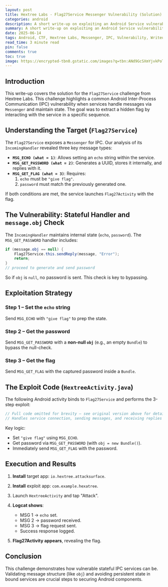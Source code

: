 ```yaml
---
layout: post
title: Hextree Labs - Flag27Service Messenger Vulnerability (Solution) 
categories: android
description: A short write-up on exploiting an Android Service vulnerability involving Messenger IPC and state management to retrieve a hidden flag. 
summary: A short write-up on exploiting an Android Service vulnerability involving Messenger IPC and state management to retrieve a hidden flag.
date: 2025-06-14 
tags: Android, CTF, Hextree Labs, Messenger, IPC, Vulnerability, Writeup, Reverse Engineering
read_time: 3 minute read
pin: false
comments: true
toc: true
image: https://encrypted-tbn0.gstatic.com/images?q=tbn:ANd9GcSXmYjvkPoTPJk7lEIJpt19Z24OkecfMezJNg&s 
---
```


## Introduction

This write-up covers the solution for the `Flag27Service` challenge from Hextree Labs. This challenge highlights a common Android Inter-Process Communication (IPC) vulnerability when services handle messages via `Messenger` and maintain state. The goal was to extract a hidden flag by interacting with the service in a specific sequence.

## Understanding the Target (`Flag27Service`)

The `Flag27Service` exposes a `Messenger` for IPC. Our analysis of its `IncomingHandler` revealed three key message types:

- **`MSG_ECHO (what = 1)`**: Allows setting an `echo` string within the service.
- **`MSG_GET_PASSWORD (what = 2)`**: Generates a UUID, stores it internally, and replies with it.
- **`MSG_GET_FLAG (what = 3)`**: Requires:
  1. `echo` must be `"give flag"`.
  2. `password` must match the previously generated one.

If both conditions are met, the service launches `Flag27Activity` with the flag.

## The Vulnerability: Stateful Handler and `message.obj` Check

The `IncomingHandler` maintains internal state (`echo`, `password`). The `MSG_GET_PASSWORD` handler includes:

```java
if (message.obj == null) {
    Flag27Service.this.sendReply(message, "Error");
    return;
}
// proceed to generate and send password
````

So if `obj` is `null`, no password is sent. This check is key to bypassing.

## Exploitation Strategy

### Step 1 – Set the `echo` string

Send `MSG_ECHO` with `"give flag"` to prep the state.

### Step 2 – Get the password

Send `MSG_GET_PASSWORD` with a **non-null `obj`** (e.g., an empty `Bundle`) to bypass the null-check.

### Step 3 – Get the flag

Send `MSG_GET_FLAG` with the captured password inside a `Bundle`.

## The Exploit Code (`HextreeActivity.java`)

The following Android activity binds to `Flag27Service` and performs the 3-step exploit:

```java
// Full code omitted for brevity – see original version above for details
// Handles service connection, sending messages, and receiving replies
```

Key logic:

* Set `"give flag"` using `MSG_ECHO`.
* Get password via `MSG_GET_PASSWORD` (with `obj = new Bundle()`).
* Immediately send `MSG_GET_FLAG` with the password.

## Execution and Results

1. **Install** target app: `io.hextree.attacksurface`.
2. **Install** exploit app: `com.example.hexatree`.
3. Launch `HextreeActivity` and tap "Attack".
4. **Logcat shows**:

   * MSG 1 → `echo` set.
   * MSG 2 → password received.
   * MSG 3 → flag request sent.
   * Success response logged.
5. **Flag27Activity appears**, revealing the flag.

## Conclusion

This challenge demonstrates how vulnerable stateful IPC services can be. Validating message structure (like `obj`) and avoiding persistent state in bound services are crucial steps to securing Android components.
